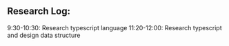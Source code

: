 ## Research Log:

9:30-10:30: Research typescript language
11:20-12:00: Research typescript and design data structure 

